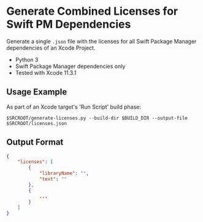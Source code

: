 # Generate Combined Licenses for Swift PM Dependencies

Generate a single `.json` file with the licenses for all Swift Package Manager dependencies of an Xcode Project.

* Python 3
* Swift Package Manager dependencies only
* Tested with Xcode 11.3.1

## Usage Example

As part of an Xcode target's 'Run Script' build phase:

`$SRCROOT/generate-licenses.py --build-dir $BUILD_DIR --output-file $SRCROOT/licenses.json`


## Output Format
```json
{
    "licenses": [
        {
            "libraryName": "",
            "text": ""
        },
        {
            ...
        }
    ]
}
```